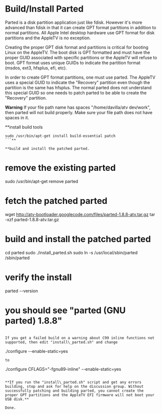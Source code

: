 # Build/Install Parted #

Parted is a disk partition application just like fdisk. However it's more advanced than fdisk in that it can create GPT format partitions in addition to normal partitions. All Apple Intel desktop hardware use GPT format for disk partitions and the AppleTV is no exception.

Creating the proper GPT disk format and partitions is critical for booting Linux on the AppleTV. The boot disk is GPT formatted and must have the proper GUID associated with specific partitions or the AppleTV will refuse to boot. GPT format uses unique GUIDs to indicate the partition format (msdos, ext3, hfsplus, efi, etc).

In order to create GPT format partitions, one must use parted.  The AppleTV uses a special GUID to indicate the "Recovery" partition even though the partition is the same has hfsplus. The normal parted does not understand this special GUID so one needs to patch parted to be able to create the "Recovery" partition.

**Warning**
If your file path name has spaces "/home/davilla/atv dev/work", then parted will not build properly. Make sure your file path does not have spaces in it.

**install build tools
```
sudo /usr/bin/apt-get install build-essential patch
```**

**build and install the patched parted.
```
# remove the existing parted 
sudo /usr/bin/apt-get remove parted

# fetch the patched parted
wget http://atv-bootloader.googlecode.com/files/parted-1.8.8-atv.tar.gz
tar -xzf parted-1.8.8-atv.tar.gz

# build and install the patched parted
cd parted
sudo ./install_parted.sh
sudo ln -s /usr/local/sbin/parted /sbin/parted

# verify the install
parted --version
# you should see "parted (GNU parted) 1.8.8"
```**

If you get a failed build on a warning about C99 inline functions not supported, then edit "install\_parted.sh" and change
```
./configure --enable-static=yes
```
to
```
./configure CFLAGS="-fgnu89-inline" --enable-static=yes
```

**If you run the "install\_parted.sh" script and get any errors building, stop and ask for help on the discussion group. Without successfully patching and building parted, you cannot create the proper GPT partitions and the AppleTV EFI firmware will not boot your USB disk.**

Done.